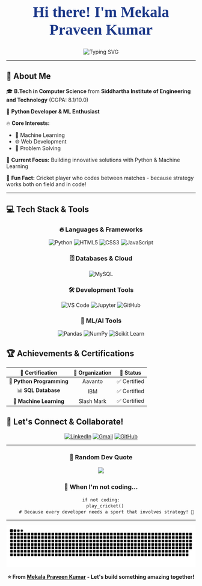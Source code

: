 <div align="center">

  <!-- Permanent Name Header -->
  <h1 style="color:#1E3A8A; font-size:40px; font-family:Fira Code;">
    Hi there! I'm Mekala Praveen Kumar
  </h1>

  <!-- Animated Role Typing SVG -->
  <img 
  src="https://readme-typing-svg.herokuapp.com?font=Fira+Code&size=28&duration=2000&pause=1000&color=FFFFFF&background=1E3A8A&center=true&vCenter=true&width=650&height=60&lines=Frontend;Middleware;Backend" 
  alt="Typing SVG" 
/>



</div>





---

## 🚀 About Me

🎓 **B.Tech in Computer Science** from **Siddhartha Institute of Engineering and Technology** (CGPA: 8.1/10.0)

💼 **Python Developer & ML Enthusiast**

🔥 **Core Interests:**
- 🤖 Machine Learning
- 🌐 Web Development
- 🧩 Problem Solving

🚀 **Current Focus:** Building innovative solutions with Python & Machine Learning

🏏 **Fun Fact:** Cricket player who codes between matches - because strategy works both on field and in code!

---

## 💻 Tech Stack & Tools

<div align="center">

### 🔥 Languages & Frameworks
![Python](https://img.shields.io/badge/Python-3776AB?style=for-the-badge&logo=python&logoColor=white)
![HTML5](https://img.shields.io/badge/HTML5-E34F26?style=for-the-badge&logo=html5&logoColor=white)
![CSS3](https://img.shields.io/badge/CSS3-1572B6?style=for-the-badge&logo=css3&logoColor=white)
![JavaScript](https://img.shields.io/badge/JavaScript-F7DF1E?style=for-the-badge&logo=javascript&logoColor=black)

### 🗄️ Databases & Cloud
![MySQL](https://img.shields.io/badge/MySQL-4479A1?style=for-the-badge&logo=mysql&logoColor=white)

### 🛠️ Development Tools
![VS Code](https://img.shields.io/badge/VS_Code-007ACC?style=for-the-badge&logo=visual-studio-code&logoColor=white)
![Jupyter](https://img.shields.io/badge/Jupyter-F37626?style=for-the-badge&logo=jupyter&logoColor=white)
![GitHub](https://img.shields.io/badge/GitHub-181717?style=for-the-badge&logo=github&logoColor=white)

### 🤖 ML/AI Tools
![Pandas](https://img.shields.io/badge/Pandas-150458?style=for-the-badge&logo=pandas&logoColor=white)
![NumPy](https://img.shields.io/badge/NumPy-013243?style=for-the-badge&logo=numpy&logoColor=white)
![Scikit Learn](https://img.shields.io/badge/Scikit_Learn-F7931E?style=for-the-badge&logo=scikit-learn&logoColor=white)

</div>



## 🏆 Achievements & Certifications

<div align="center">

| 🏅 Certification | 🏢 Organization | 📅 Status |
|:----------------:|:---------------:|:---------:|
| 🐍 **Python Programming** | Aavanto | ✅ Certified |
| 📊 **SQL Database** | IBM | ✅ Certified |
| 🤖 **Machine Learning** | Slash Mark | ✅ Certified |

</div>



## 🤝 Let's Connect & Collaborate!

<div align="center">
  
[![LinkedIn](https://img.shields.io/badge/LinkedIn-0077B5?style=for-the-badge&logo=linkedin&logoColor=white)](https://www.linkedin.com/in/praveen-kumar-87277021a)
[![Gmail](https://img.shields.io/badge/Gmail-D14836?style=for-the-badge&logo=gmail&logoColor=white)](mailto:praveenyadavp999@gmail.com)
[![GitHub](https://img.shields.io/badge/GitHub-100000?style=for-the-badge&logo=github&logoColor=white)](https://github.com/praveen-kumar58)

</div>

---

<div align="center">
  
### 💭 Random Dev Quote
![](https://quotes-github-readme.vercel.app/api?type=horizontal&theme=tokyonight)

### 🏏 When I'm not coding...
```
if not coding:
    play_cricket() 
    # Because every developer needs a sport that involves strategy! 🏏
```

---

<img src="https://raw.githubusercontent.com/platane/platane/output/github-contribution-grid-snake-dark.svg" alt="Snake animation" />

**⭐ From [Mekala Praveen Kumar](https://github.com/praveen-kumar58) - Let's build something amazing together!**

</div>
